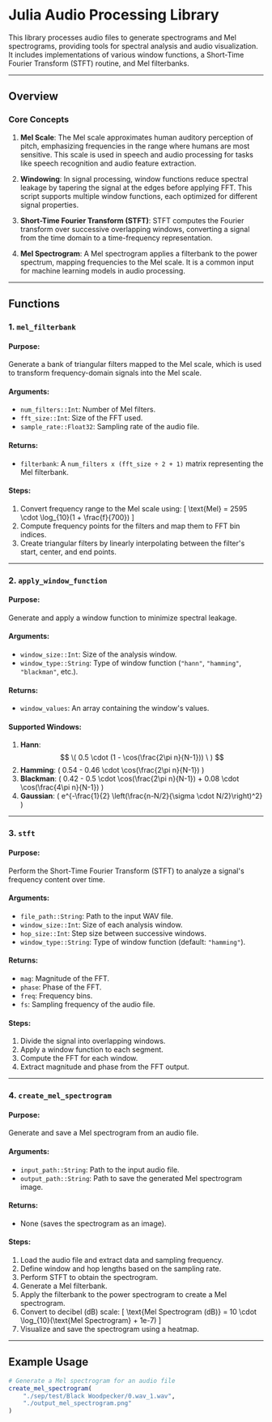 # Julia Audio Processing Library

This library processes audio files to generate spectrograms and Mel spectrograms, providing tools for spectral analysis and audio visualization. It includes implementations of various window functions, a Short-Time Fourier Transform (STFT) routine, and Mel filterbanks.

---

## Overview

### Core Concepts
1. **Mel Scale**: The Mel scale approximates human auditory perception of pitch, emphasizing frequencies in the range where humans are most sensitive. This scale is used in speech and audio processing for tasks like speech recognition and audio feature extraction.
   
2. **Windowing**: In signal processing, window functions reduce spectral leakage by tapering the signal at the edges before applying FFT. This script supports multiple window functions, each optimized for different signal properties.

3. **Short-Time Fourier Transform (STFT)**: STFT computes the Fourier transform over successive overlapping windows, converting a signal from the time domain to a time-frequency representation.

4. **Mel Spectrogram**: A Mel spectrogram applies a filterbank to the power spectrum, mapping frequencies to the Mel scale. It is a common input for machine learning models in audio processing.

---

## Functions

### 1. `mel_filterbank`

#### Purpose:
Generate a bank of triangular filters mapped to the Mel scale, which is used to transform frequency-domain signals into the Mel scale.

#### Arguments:
- `num_filters::Int`: Number of Mel filters.
- `fft_size::Int`: Size of the FFT used.
- `sample_rate::Float32`: Sampling rate of the audio file.

#### Returns:
- `filterbank`: A `num_filters x (fft_size ÷ 2 + 1)` matrix representing the Mel filterbank.

#### Steps:
1. Convert frequency range to the Mel scale using:
   \[
   \text{Mel} = 2595 \cdot \log_{10}(1 + \frac{f}{700})
   \]
2. Compute frequency points for the filters and map them to FFT bin indices.
3. Create triangular filters by linearly interpolating between the filter's start, center, and end points.

---

### 2. `apply_window_function`

#### Purpose:
Generate and apply a window function to minimize spectral leakage.

#### Arguments:
- `window_size::Int`: Size of the analysis window.
- `window_type::String`: Type of window function (`"hann"`, `"hamming"`, `"blackman"`, etc.).

#### Returns:
- `window_values`: An array containing the window's values.

#### Supported Windows:
1. **Hann**: $$ \( 0.5 \cdot (1 - \cos(\frac{2\pi n}{N-1})) \ ) $$
2. **Hamming**: \( 0.54 - 0.46 \cdot \cos(\frac{2\pi n}{N-1}) \)
3. **Blackman**: \( 0.42 - 0.5 \cdot \cos(\frac{2\pi n}{N-1}) + 0.08 \cdot \cos(\frac{4\pi n}{N-1}) \)
4. **Gaussian**: \( e^{-\frac{1}{2} \left(\frac{n-N/2}{\sigma \cdot N/2}\right)^2} \)

---

### 3. `stft`

#### Purpose:
Perform the Short-Time Fourier Transform (STFT) to analyze a signal's frequency content over time.

#### Arguments:
- `file_path::String`: Path to the input WAV file.
- `window_size::Int`: Size of each analysis window.
- `hop_size::Int`: Step size between successive windows.
- `window_type::String`: Type of window function (default: `"hamming"`).

#### Returns:
- `mag`: Magnitude of the FFT.
- `phase`: Phase of the FFT.
- `freq`: Frequency bins.
- `fs`: Sampling frequency of the audio file.

#### Steps:
1. Divide the signal into overlapping windows.
2. Apply a window function to each segment.
3. Compute the FFT for each window.
4. Extract magnitude and phase from the FFT output.

---

### 4. `create_mel_spectrogram`

#### Purpose:
Generate and save a Mel spectrogram from an audio file.

#### Arguments:
- `input_path::String`: Path to the input audio file.
- `output_path::String`: Path to save the generated Mel spectrogram image.

#### Returns:
- None (saves the spectrogram as an image).

#### Steps:
1. Load the audio file and extract data and sampling frequency.
2. Define window and hop lengths based on the sampling rate.
3. Perform STFT to obtain the spectrogram.
4. Generate a Mel filterbank.
5. Apply the filterbank to the power spectrogram to create a Mel spectrogram.
6. Convert to decibel (dB) scale:
   \[
   \text{Mel Spectrogram (dB)} = 10 \cdot \log_{10}(\text{Mel Spectrogram} + 1e-7)
   \]
7. Visualize and save the spectrogram using a heatmap.

---

## Example Usage

```julia
# Generate a Mel spectrogram for an audio file
create_mel_spectrogram(
    "./sep/test/Black Woodpecker/0.wav_1.wav",
    "./output_mel_spectrogram.png"
)
